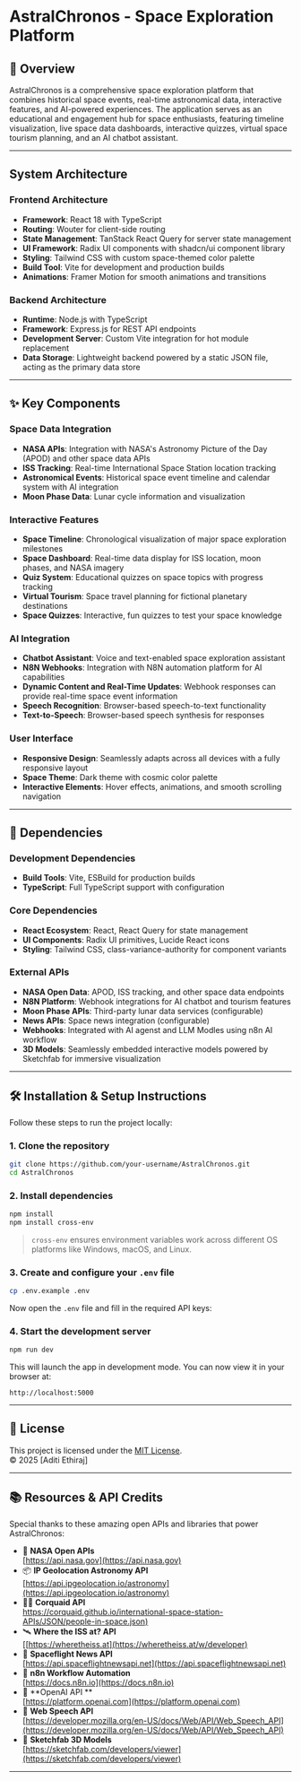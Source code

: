# AstralChronos - Space Exploration Platform

## 🚀 Overview

AstralChronos is a comprehensive space exploration platform that combines historical space events, real-time astronomical data, interactive features, and AI-powered experiences. The application serves as an educational and engagement hub for space enthusiasts, featuring timeline visualization, live space data dashboards, interactive quizzes, virtual space tourism planning, and an AI chatbot assistant.

---

## System Architecture

### Frontend Architecture
- **Framework**: React 18 with TypeScript
- **Routing**: Wouter for client-side routing
- **State Management**: TanStack React Query for server state management
- **UI Framework**: Radix UI components with shadcn/ui component library
- **Styling**: Tailwind CSS with custom space-themed color palette
- **Build Tool**: Vite for development and production builds
- **Animations**: Framer Motion for smooth animations and transitions

### Backend Architecture
- **Runtime**: Node.js with TypeScript
- **Framework**: Express.js for REST API endpoints
- **Development Server**: Custom Vite integration for hot module replacement
- **Data Storage**: Lightweight backend powered by a static JSON file, acting as the primary data store

---

## ✨ Key Components

### Space Data Integration
- **NASA APIs**: Integration with NASA's Astronomy Picture of the Day (APOD) and other space data APIs
- **ISS Tracking**: Real-time International Space Station location tracking
- **Astronomical Events**: Historical space event timeline and calendar system with AI integration
- **Moon Phase Data**: Lunar cycle information and visualization

### Interactive Features
- **Space Timeline**: Chronological visualization of major space exploration milestones
- **Space Dashboard**: Real-time data display for ISS location, moon phases, and NASA imagery
- **Quiz System**: Educational quizzes on space topics with progress tracking
- **Virtual Tourism**: Space travel planning for fictional planetary destinations
- **Space Quizzes**: Interactive, fun quizzes to test your space knowledge

### AI Integration
- **Chatbot Assistant**: Voice and text-enabled space exploration assistant
- **N8N Webhooks**: Integration with N8N automation platform for AI capabilities
- **Dynamic Content and Real-Time Updates**: Webhook responses can provide real-time space event information
- **Speech Recognition**: Browser-based speech-to-text functionality
- **Text-to-Speech**: Browser-based speech synthesis for responses

### User Interface
- **Responsive Design**: Seamlessly adapts across all devices with a fully responsive layout
- **Space Theme**: Dark theme with cosmic color palette
- **Interactive Elements**: Hover effects, animations, and smooth scrolling navigation

---

## 🤖 Dependencies

### Development Dependencies
- **Build Tools**: Vite, ESBuild for production builds
- **TypeScript**: Full TypeScript support with configuration

### Core Dependencies
- **React Ecosystem**: React, React Query for state management
- **UI Components**: Radix UI primitives, Lucide React icons
- **Styling**: Tailwind CSS, class-variance-authority for component variants

### External APIs
- **NASA Open Data**: APOD, ISS tracking, and other space data endpoints
- **N8N Platform**: Webhook integrations for AI chatbot and tourism features
- **Moon Phase APIs**: Third-party lunar data services (configurable)
- **News APIs**: Space news integration (configurable)
- **Webhooks**: Integrated with AI agenst and LLM Modles using n8n AI workflow
- **3D Models**: Seamlessly embedded interactive models powered by Sketchfab for immersive visualization

---

## 🛠️ Installation & Setup Instructions

Follow these steps to run the project locally:

### 1. Clone the repository

```bash
git clone https://github.com/your-username/AstralChronos.git
cd AstralChronos
````

### 2. Install dependencies

```bash
npm install
npm install cross-env
```

> `cross-env` ensures environment variables work across different OS platforms like Windows, macOS, and Linux.

### 3. Create and configure your `.env` file

```bash
cp .env.example .env
```

Now open the `.env` file and fill in the required API keys:

### 4. Start the development server

```bash
npm run dev
```

This will launch the app in development mode.
You can now view it in your browser at:

```
http://localhost:5000
```
---

## 📝 License

This project is licensed under the [MIT License](LICENSE).  
© 2025 [Aditi Ethiraj]

---

## 📚 Resources & API Credits

Special thanks to these amazing open APIs and libraries that power AstralChronos:

- 🔭 **NASA Open APIs**  
  [https://api.nasa.gov](https://api.nasa.gov)
- 📦 **IP Geolocation Astronomy API**  
  [https://api.ipgeolocation.io/astronomy](https://api.ipgeolocation.io/astronomy)
- 👨‍🚀 **Corquaid API**  
  [https://corquaid.github.io/international-space-station-APIs/JSON/people-in-space.json)](https://corquaid.github.io/international-space-station-APIs/JSON/people-in-space.json) 
- 🛰 **Where the ISS at? API**  
  [[https://wheretheiss.at](https://wheretheiss.at/w/developer)
- 🌠 **Spaceflight News API**  
  [https://api.spaceflightnewsapi.net](https://api.spaceflightnewsapi.net)
- 🔗 **n8n Workflow Automation**  
  [https://docs.n8n.io](https://docs.n8n.io)    
- 🧠 **OpenAI API **  
  [https://platform.openai.com](https://platform.openai.com)  
- 🎤 **Web Speech API**  
  [https://developer.mozilla.org/en-US/docs/Web/API/Web_Speech_API](https://developer.mozilla.org/en-US/docs/Web/API/Web_Speech_API)
- 🧊 **Sketchfab 3D Models**  
  [https://sketchfab.com/developers/viewer](https://sketchfab.com/developers/viewer)

---
